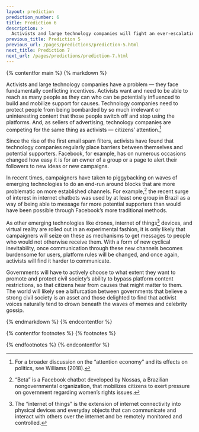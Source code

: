 ```yaml
---
layout: prediction
prediction_number: 6
title: Prediction 6
description: >
  Activists and large technology companies will fight an ever-escalating arms race about who gets to speak to citizens, and who doesn’t.
previous_title: Prediction 5
previous_url: /pages/predictions/prediction-5.html
next_title: Prediction 7
next_url: /pages/predictions/prediction-7.html
---
```


{% contentfor main %}
{% markdown %}

Activists and large technology companies have a problem — they face fundamentally conflicting incentives. Activists want and need to be able to reach as many people as they can who can be potentially influenced to build and mobilize support for causes. Technology companies need to protect people from being bombarded by so much irrelevant or uninteresting content that those people switch off and stop using the platforms. And, as sellers of advertising, technology companies are competing for the same thing as activists — citizens’ attention.[^11]

Since the rise of the first email spam filters, activists have found that technology companies regularly place barriers between themselves and potential supporters. Facebook, for example, has on numerous occasions changed how easy it is for an owner of a group or a page to alert their followers to new ideas or new campaigns.

In recent times, campaigners have taken to piggybacking on waves of emerging technologies to do an end-run around blocks that are more problematic on more established channels. For example,[^12] the recent surge of interest in internet chatbots was used by at least one group in Brazil as a way of being able to message far more potential supporters than would have been possible through Facebook’s more traditional methods.

As other emerging technologies like drones, internet of things[^13] devices, and virtual reality are rolled out in an experimental fashion, it is only likely that campaigners will seize on these as mechanisms to get messages to people who would not otherwise receive them. With a form of new cyclical inevitability, once communication through these new channels becomes burdensome for users, platform rules will be changed, and once again, activists will find it harder to communicate.

Governments will have to actively choose to what extent they want to promote and protect civil society’s ability to bypass platform content restrictions, so that citizens hear from causes that might matter to them. The world will likely see a bifurcation between governments that believe a strong civil society is an asset and those delighted to find that activist voices naturally tend to drown beneath the waves of memes and celebrity gossip.

{% endmarkdown %}
{% endcontentfor %}

{% contentfor footnotes %}
{% footnotes %}

[^11]: For a broader discussion on the “attention economy” and its effects on politics, see Williams (2018). 

[^12]: “Beta” is a Facebook chatbot developed by Nossas, a Brazilian nongovernmental organization, that mobilizes citizens to exert pressure on government regarding women’s rights issues.

[^13]: The “internet of things” is the extension of internet connectivity into physical devices and everyday objects that can communicate and interact with others over the internet and be remotely monitored and controlled.

{% endfootnotes %}
{% endcontentfor %}